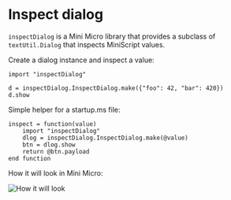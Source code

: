 # Inspect dialog

`inspectDialog` is a Mini Micro library that provides a subclass of `textUtil.Dialog` that inspects MiniScript values.

Create a dialog instance and inspect a value:

```
import "inspectDialog"

d = inspectDialog.InspectDialog.make({"foo": 42, "bar": 420})
d.show
```

Simple helper for a startup.ms file:

```
inspect = function(value)
	import "inspectDialog"
	dlog = inspectDialog.InspectDialog.make(@value)
	btn = dlog.show
	return @btn.payload
end function
```

How it will look in Mini Micro:

![How it will look](doc/inspect.gif)
